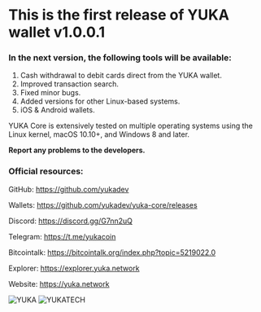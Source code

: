 # This is the first release of YUKA wallet v1.0.0.1
### In the next version, the following tools will be available:

1. Cash withdrawal to debit cards direct from the YUKA wallet.
2. Improved transaction search.
3. Fixed minor bugs.
4. Added versions for other Linux-based systems.
5. iOS & Android wallets.

YUKA Core is extensively tested on multiple operating systems using the Linux kernel, macOS 10.10+, and Windows 8 and later.

**Report any problems to the developers.**

### Official resources:
GitHub: https://github.com/yukadev

Wallets: https://github.com/yukadev/yuka-core/releases

Discord: https://discord.gg/G7nn2uQ

Telegram: https://t.me/yukacoin

Bitcointalk: https://bitcointalk.org/index.php?topic=5219022.0

Explorer: https://explorer.yuka.network

Website: https://yuka.network

![YUKA](https://yuka.network/bt/03intro.png)
![YUKATECH](https://yuka.network/bt/10k-scheme.png)
